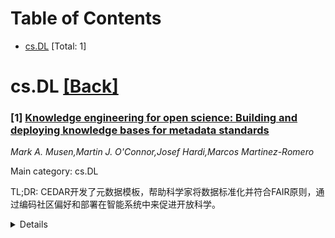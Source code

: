 <div id=toc></div>

# Table of Contents

- [cs.DL](#cs.DL) [Total: 1]


<div id='cs.DL'></div>

# cs.DL [[Back]](#toc)

### [1] [Knowledge engineering for open science: Building and deploying knowledge bases for metadata standards](https://arxiv.org/abs/2507.22391)
*Mark A. Musen,Martin J. O'Connor,Josef Hardi,Marcos Martinez-Romero*

Main category: cs.DL

TL;DR: CEDAR开发了元数据模板，帮助科学家将数据标准化并符合FAIR原则，通过编码社区偏好和部署在智能系统中来促进开放科学。


<details>
  <summary>Details</summary>
Motivation: 科学家们致力于使他们的数据集符合FAIR原则，但研究人员很难记住所有指导原则，最重要的是数据需要用丰富的、特定学科的、标准化的元数据进行注释。

Method: CEDAR中心开发了将元数据标准编码为模板的技术，这些模板列举了不同类型实验的属性，并捕获了数据描述的偏好。

Result: CEDAR模板已被用于标准化各种科学联盟的元数据，并作为通过Web表单或电子表格获取元数据的系统基础，还可以帮助纠正元数据以确保符合标准。

Conclusion: CEDAR模板以符号形式捕捉知识，并在各种环境中应用，为科学界提供了一种创建共享元数据标准和编码其偏好的机制，从而在智能系统中部署这些标准以促进开放科学。

Abstract: Scientists strive to make their datasets available in open repositories, with
the goal that they be findable, accessible, interoperable, and reusable (FAIR).
Although it is hard for most investigators to remember all the guiding
principles associated with FAIR data, there is one overarching requirement: The
data need to be annotated with rich, discipline-specific, standardized
metadata. The Center for Expanded Data Annotation and Retrieval (CEDAR) builds
technology that enables scientists to encode metadata standards as templates
that enumerate the attributes of different kinds of experiments. These metadata
templates capture preferences regarding how data should be described and what a
third party needs to know to make sense of the datasets. CEDAR templates
describing community metadata preferences have been used to standardize
metadata for a variety of scientific consortia. They have been used as the
basis for data-annotation systems that acquire metadata through Web forms or
through spreadsheets, and they can help correct metadata to ensure adherence to
standards. Like the declarative knowledge bases that underpinned intelligent
systems decades ago, CEDAR templates capture the knowledge in symbolic form,
and they allow that knowledge to be applied in a variety of settings. They
provide a mechanism for scientific communities to create shared metadata
standards and to encode their preferences for the application of those
standards, and for deploying those standards in a range of intelligent systems
to promote open science.

</details>
